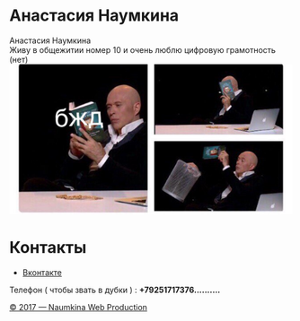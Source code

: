 <!doctype html
<html> 
<head> 
<meta charset="utf-8"> 
 <left><h1>Анастасия Наумкина</h1></left>
<link rel= "stylesheet" href= "style.css"> 
</head> 
<body> 
<div class="name"> 
<div>Анастасия Наумкина</div> 
</div> 
<div class="content"> 
Живу в общежитии номер 10 и очень люблю цифровую грамотность (нет)
<div class= "img_r"> 
<img src="R6ZdVINA-zw.jpg"> 
</div> 
</div> 
<div class="menu"> 
<h1>Контакты</h1> 
<ul> 
<li><p><a href="https://vk.com/supernaum">Вконтакте</a></p></li> 
</ul>  Телефон ( чтобы звать в дубки ) : <b>+79251717376..........</b>
<ul> 
</div> 
<div class="footer"> 
<p><a href = "https://vk.com/id107301511 ">&copy; 2017 — Naumkina Web Production</a></p> 
    </body>
  </html>

